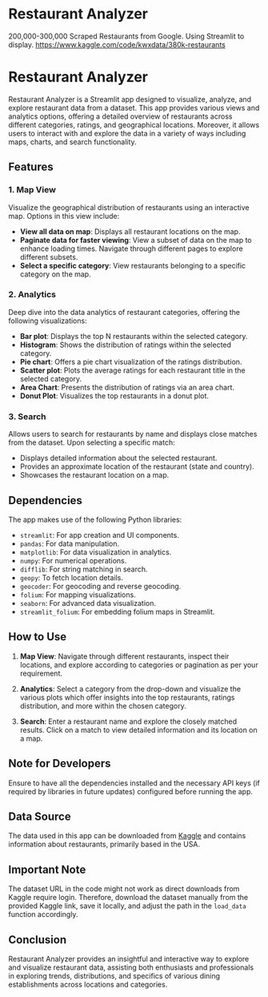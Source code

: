 # Restaurant Analyzer
200,000-300,000 Scraped Restaurants from Google. Using Streamlit to display.
https://www.kaggle.com/code/kwxdata/380k-restaurants 

# Restaurant Analyzer

Restaurant Analyzer is a Streamlit app designed to visualize, analyze, and explore restaurant data from a dataset. This app provides various views and analytics options, offering a detailed overview of restaurants across different categories, ratings, and geographical locations. Moreover, it allows users to interact with and explore the data in a variety of ways including maps, charts, and search functionality.

## Features

### 1. Map View
Visualize the geographical distribution of restaurants using an interactive map. Options in this view include:
- **View all data on map**: Displays all restaurant locations on the map.
- **Paginate data for faster viewing**: View a subset of data on the map to enhance loading times. Navigate through different pages to explore different subsets.
- **Select a specific category**: View restaurants belonging to a specific category on the map.

### 2. Analytics
Deep dive into the data analytics of restaurant categories, offering the following visualizations:
- **Bar plot**: Displays the top N restaurants within the selected category.
- **Histogram**: Shows the distribution of ratings within the selected category.
- **Pie chart**: Offers a pie chart visualization of the ratings distribution.
- **Scatter plot**: Plots the average ratings for each restaurant title in the selected category.
- **Area Chart**: Presents the distribution of ratings via an area chart.
- **Donut Plot**: Visualizes the top restaurants in a donut plot.

### 3. Search
Allows users to search for restaurants by name and displays close matches from the dataset. Upon selecting a specific match:
- Displays detailed information about the selected restaurant.
- Provides an approximate location of the restaurant (state and country).
- Showcases the restaurant location on a map.

## Dependencies
The app makes use of the following Python libraries:
- `streamlit`: For app creation and UI components.
- `pandas`: For data manipulation.
- `matplotlib`: For data visualization in analytics.
- `numpy`: For numerical operations.
- `difflib`: For string matching in search.
- `geopy`: To fetch location details.
- `geocoder`: For geocoding and reverse geocoding.
- `folium`: For mapping visualizations.
- `seaborn`: For advanced data visualization.
- `streamlit_folium`: For embedding folium maps in Streamlit.

## How to Use
1. **Map View**: Navigate through different restaurants, inspect their locations, and explore according to categories or pagination as per your requirement.
   
2. **Analytics**: Select a category from the drop-down and visualize the various plots which offer insights into the top restaurants, ratings distribution, and more within the chosen category.
   
3. **Search**: Enter a restaurant name and explore the closely matched results. Click on a match to view detailed information and its location on a map.

## Note for Developers
Ensure to have all the dependencies installed and the necessary API keys (if required by libraries in future updates) configured before running the app.

## Data Source
The data used in this app can be downloaded from [Kaggle](https://www.kaggle.com/datasets/kwxdata/380k-restaurants-mostly-usa-based) and contains information about restaurants, primarily based in the USA.

## Important Note
The dataset URL in the code might not work as direct downloads from Kaggle require login. Therefore, download the dataset manually from the provided Kaggle link, save it locally, and adjust the path in the `load_data` function accordingly.

## Conclusion
Restaurant Analyzer provides an insightful and interactive way to explore and visualize restaurant data, assisting both enthusiasts and professionals in exploring trends, distributions, and specifics of various dining establishments across locations and categories.
